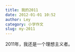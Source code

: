 ```yaml
---
title: 我的2011
date: 2012-01-01 10:52
author: Ley
category: 小学作文
slug: my-2011
---
```

2011年，我还是一个理想主义者。

